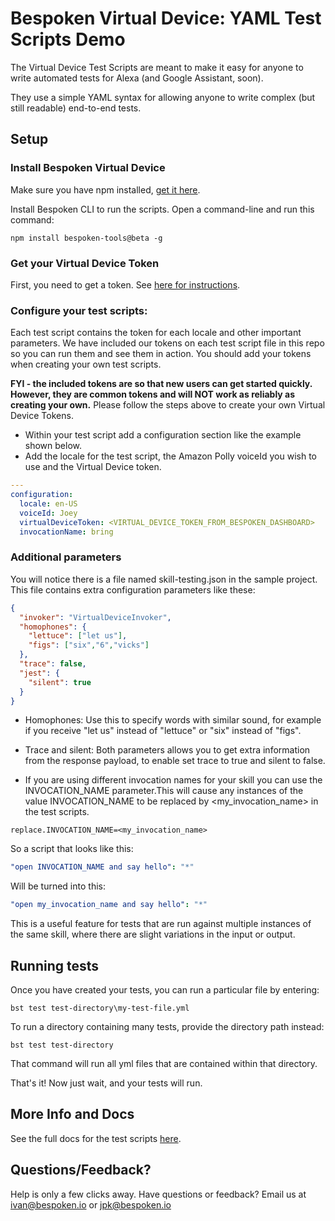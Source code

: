 # Bespoken Virtual Device: YAML Test Scripts Demo
The Virtual Device Test Scripts are meant to make it easy for anyone to write automated tests for Alexa (and Google Assistant, soon).

They use a simple YAML syntax for allowing anyone to write complex (but still readable) end-to-end tests.

## Setup

### Install Bespoken Virtual Device
Make sure you have npm installed, [get it here](https://www.npmjs.com/get-npm).

Install Bespoken CLI to run the scripts. Open a command-line and run this command:  

```
npm install bespoken-tools@beta -g
```
### Get your Virtual Device Token
First, you need to get a token. See [here for instructions](https://github.com/bespoken/virtual-device-sdk/blob/master/docs/setup.md).

### Configure your test scripts:  
Each test script contains the token for each locale and other important parameters. We have included our tokens on each test script file in this repo so you can run them and see them in action. You should add
your tokens when creating your own test scripts. 

**FYI - the included tokens are so that new users can get started quickly. However, they are common tokens and will NOT work as reliably as creating your own.** Please follow the steps above to create your own Virtual Device Tokens.

* Within your test script add a configuration section like the example shown below.
* Add the locale for the test script, the Amazon Polly voiceId you wish to use and the Virtual Device token.
```yaml
---
configuration:
  locale: en-US
  voiceId: Joey
  virtualDeviceToken: <VIRTUAL_DEVICE_TOKEN_FROM_BESPOKEN_DASHBOARD>
  invocationName: bring
```

### Additional parameters  
You will notice there is a file named skill-testing.json in the sample project. This file contains extra configuration parameters like these:
```json
{
  "invoker": "VirtualDeviceInvoker",
  "homophones": {
    "lettuce": ["let us"],
    "figs": ["six","6","vicks"]
  },
  "trace": false,
  "jest": {
    "silent": true
  }
}
```
* Homophones: Use this to specify words with similar sound, for example if you receive "let us" instead of "lettuce" or "six" instead of "figs".
* Trace and silent: Both parameters allows you to get extra information from the response payload, to enable set trace to true and silent to false.
 

* If you are using different invocation names for your skill you can use the INVOCATION_NAME parameter.This will cause any instances of the value INVOCATION_NAME to be replaced by <my_invocation_name> in the test scripts.
```
replace.INVOCATION_NAME=<my_invocation_name>
```
So a script that looks like this:
```yaml
"open INVOCATION_NAME and say hello": "*"
```

Will be turned into this:
```yaml
"open my_invocation_name and say hello": "*"
```
This is a useful feature for tests that are run against multiple instances of the same skill, where there are slight variations in the input or output.

## Running tests
Once you have created your tests, you can run a particular file by entering:
```
bst test test-directory\my-test-file.yml
```

To run a directory containing many tests, provide the directory path instead:
```
bst test test-directory
```

That command will run all yml files that are contained within that directory.

That's it! Now just wait, and your tests will run.

## More Info and Docs
See the full docs for the test scripts [here](https://read.bespoken.io/end-to-end/getting-started/).

## Questions/Feedback? 
Help is only a few clicks away. Have questions or feedback? Email us at [ivan@bespoken.io](mailto:ivan@bespoken.io) or [jpk@bespoken.io](mailto:jpk@bespoken.io) 

